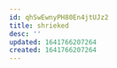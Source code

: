 ```yaml
---
id: qhSwEwnyPH80En4jtUJz2
title: shrieked
desc: ''
updated: 1641766207264
created: 1641766207264
---
```




